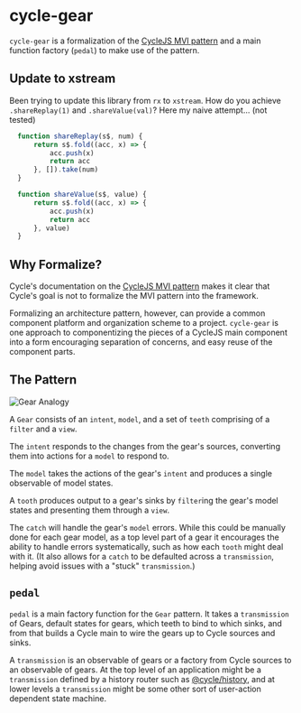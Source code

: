 # cycle-gear

`cycle-gear` is a formalization of the [CycleJS MVI pattern](http://cycle.js.org/model-view-intent.html)
and a main function factory (`pedal`) to make use of the pattern.

## Update to xstream

Been trying to update this library from `rx` to `xstream`.
How do you achieve `.shareReplay(1)` and `.shareValue(val)`?
Here my naive attempt... (not tested)

```js
  function shareReplay(s$, num) {
      return s$.fold((acc, x) => {
          acc.push(x)
          return acc
      }, []).take(num)
  }

  function shareValue(s$, value) {
      return s$.fold((acc, x) => {
          acc.push(x)
          return acc
      }, value)
  }
```

## Why Formalize?

Cycle's documentation on the [CycleJS MVI pattern](http://cycle.js.org/model-view-intent.html)
makes it clear that Cycle's goal is not to formalize the MVI pattern into the framework.

Formalizing an architecture pattern, however, can provide a common component platform and organization scheme to a project. `cycle-gear` is one approach to componentizing the pieces of a CycleJS main component into a form encouraging separation of concerns, and easy reuse of the component parts.

## The Pattern

![Gear Analogy](docs/images/gear-analogy.png)

A `Gear` consists of an `intent`, `model`, and a set of `teeth` comprising of a `filter`
and a `view`.

The `intent` responds to the changes from the gear's sources, converting them into actions for a `model` to respond to.

The `model` takes the actions of the gear's `intent` and produces a single observable of
model states.

A `tooth` produces output to a gear's sinks by `filter`ing the gear's model states and
presenting them through a `view`.

The `catch` will handle the gear's `model` errors. While this could be manually
done for each gear model, as a top level part of a gear it encourages the ability
to handle errors systematically, such as how each `tooth` might deal with it. (It
also allows for a `catch` to be defaulted across a `transmission`, helping avoid
issues with a "stuck" `transmission`.)

## `pedal`

`pedal` is a main factory function for the `Gear` pattern. It takes a `transmission` of
Gears, default states for gears, which teeth to bind to which sinks, and from that
builds a Cycle main to wire the gears up to Cycle sources and sinks.

A `transmission` is an observable of gears or a factory from Cycle sources to an observable of gears. At the top level of an application might be a `transmission` defined by a history router such as [@cycle/history](https://github.com/cyclejs/history), and at lower levels a `transmission` might be some other sort of user-action dependent state machine.
